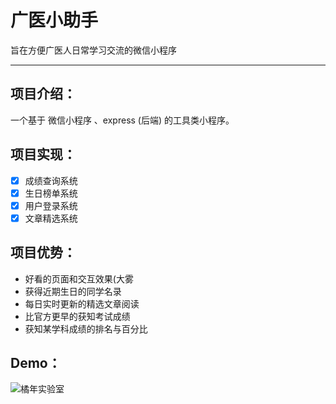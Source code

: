 # 广医小助手

旨在方便广医人日常学习交流的微信小程序

---

## 项目介绍：

一个基于 微信小程序 、express (后端) 的工具类小程序。

## 项目实现：

- [x] 成绩查询系统
- [x] 生日榜单系统
- [X] 用户登录系统
- [X] 文章精选系统

## 项目优势：

- 好看的页面和交互效果(大雾
- 获得近期生日的同学名录
- 每日实时更新的精选文章阅读
- 比官方更早的获知考试成绩
- 获知某学科成绩的排名与百分比

## Demo：

![橘年实验室](https://github.com/Glovecc/GDMUHelper/blob/master/static/img/qr.jpg)
